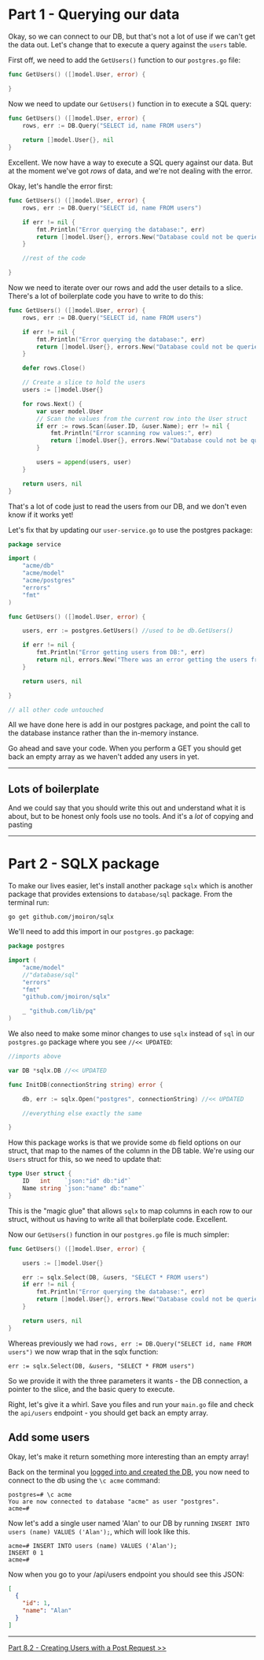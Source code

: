 # Part 1 - Querying our data

Okay, so we can connect to our DB, but that's not a lot of use if we can't get the data out. Let's change that to execute a query against the `users` table.

First off, we need to add the `GetUsers()` function to our `postgres.go` file:

```go
func GetUsers() ([]model.User, error) {

}
```

Now we need to update our `GetUsers()` function in to execute a SQL query:

```go
func GetUsers() ([]model.User, error) {
    rows, err := DB.Query("SELECT id, name FROM users")
    
	return []model.User{}, nil
}
```

Excellent. We now have a way to execute a SQL query against our data. But at the moment we've got *rows* of data, and we're not dealing with the error.

Okay, let's handle the error first:

```go
func GetUsers() ([]model.User, error) {
    rows, err := DB.Query("SELECT id, name FROM users")

    if err != nil {
        fmt.Println("Error querying the database:", err)
        return []model.User{}, errors.New("Database could not be queried")
    }

    //rest of the code

}
```

Now we need to iterate over our rows and add the user details to a slice. There's a lot of boilerplate code you have to write to do this:

```go
func GetUsers() ([]model.User, error) {
    rows, err := DB.Query("SELECT id, name FROM users")

    if err != nil {
        fmt.Println("Error querying the database:", err)
        return []model.User{}, errors.New("Database could not be queried")
    }

    defer rows.Close()

    // Create a slice to hold the users
    users := []model.User{}

    for rows.Next() {
        var user model.User
        // Scan the values from the current row into the User struct
        if err := rows.Scan(&user.ID, &user.Name); err != nil {
            fmt.Println("Error scanning row values:", err)
            return []model.User{}, errors.New("Database could not be queried")
        }

        users = append(users, user)
    }

	return users, nil
}
```

That's a lot of code just to read the users from our DB, and we don't even know if it works yet!

Let's fix that by updating our `user-service.go` to use the postgres package:


```go
package service

import (
	"acme/db"
	"acme/model"
	"acme/postgres"
	"errors"
	"fmt"
)

func GetUsers() ([]model.User, error) {

	users, err := postgres.GetUsers() //used to be db.GetUsers()

	if err != nil {
		fmt.Println("Error getting users from DB:", err)
		return nil, errors.New("There was an error getting the users from the database.")
	}

	return users, nil

}

// all other code untouched
```

All we have done here is add in our postgres package, and point the call to the database instance rather than the in-memory instance.

Go ahead and save your code. When you perform a GET you should get back an empty array as we haven't added any users in yet.

-----

## Lots of boilerplate

And we could say that you should write this out and understand what it is about, but to be honest only fools use no tools. And it's a *lot* of copying and pasting

---

# Part 2 - SQLX package

To make our lives easier, let's install another package `sqlx` which is another package that provides extensions to `database/sql` package. From the terminal run:

`go get github.com/jmoiron/sqlx`

We'll need to add this import in our `postgres.go` package:

```go
package postgres

import (
	"acme/model"
	//"database/sql"
	"errors"
	"fmt"
    "github.com/jmoiron/sqlx"

	_ "github.com/lib/pq"
)
```

We also need to make some minor changes to use `sqlx` instead of `sql` in our `postgres.go` package where you see `//<< UPDATED`:

```go
//imports above

var DB *sqlx.DB //<< UPDATED

func InitDB(connectionString string) error {

    db, err := sqlx.Open("postgres", connectionString) //<< UPDATED

    //everything else exactly the same

}
```

How this package works is that we provide some `db` field options on our struct, that map to the names of the column in the DB table. We're using our `Users` struct for this, so we need to update that:

```go
type User struct {
    ID   int    `json:"id" db:"id"`
    Name string `json:"name" db:"name"`
}
```

This is the "magic glue" that allows `sqlx` to map columns in each row to our struct, without us having to write all that boilerplate code. Excellent.

Now our `GetUsers()` function in our `postgres.go` file is much simpler:

```go
func GetUsers() ([]model.User, error) {

    users := []model.User{}

    err := sqlx.Select(DB, &users, "SELECT * FROM users")
    if err != nil {
        fmt.Println("Error querying the database:", err)
        return []model.User{}, errors.New("Database could not be queried")
    }

	return users, nil
}
```

Whereas previously we had `rows, err := DB.Query("SELECT id, name FROM users")` we now wrap that in the sqlx function: 

`err := sqlx.Select(DB, &users, "SELECT * FROM users")`

So we provide it with the three parameters it wants - the DB connection, a pointer to the slice, and the basic query to execute.

Right, let's give it a whirl. Save you files and run your `main.go` file and check the `api/users` endpoint - you should get back an empty array.

## Add some users

Okay, let's make it return something more interesting than an empty array!

Back on the terminal you [logged into and created the DB](/Part3/connecting_to_a_database.md#create-the-db), you now need to connect to the db using the `\c acme` command:

```
postgres=# \c acme
You are now connected to database "acme" as user "postgres".
acme=#
```

Now let's add a single user named 'Alan' to our DB by running `INSERT INTO users (name) VALUES ('Alan');`, which will look like this.

```
acme=# INSERT INTO users (name) VALUES ('Alan');
INSERT 0 1
acme=#
```

Now when you go to your /api/users endpoint you should see this JSON:

```json
[
  {
    "id": 1,
    "name": "Alan"
  }
]
```

---

[Part 8.2 - Creating Users with a Post Request >>](/Part8/create_and_return_id.md)